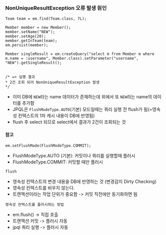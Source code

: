 
### NonUniqueResultException 오류 발생 원인

```
Team team = em.find(Team.class, 7L);

Member member = new Member();  
member.setName("NEW");  
member.setAge(20);  
member.getInTeam(team);  
em.persist(member);  

Member singleResult = em.createQuery("select m from Member m where m.name = :username", Member.class).setParameter("username", "NEW").getSingleResult();


/* => 실행 결과 
* 2건 조회 되어 NonUniqueResultException 발생
*/
```

  - 이미 DB에 `NEW`라는 name 데이터가 존재하는데 위에서 또 `NEW`라는 name의 데이터를 추가함  
  - JPQL은 `FlushModeType.AUTO`(기본) 모드일때는 쿼리 실행 전 flush가 됨(=영속성 컨텍스트의 1차 캐시 내용이 DB에 반영됨)
  - flush 후 select 되므로 select에서 결과가 2건이 조회되는 것

#### 참고
`em.setFlushMode(FlushModeType.COMMIT);`
- FlushModeType.AUTO (기본): 커밋이나 쿼리를 실행할때 플러시
- FlushModeType.COMMIT: 커밋할 때만 플러시

`flush`
- 영속성 컨텍스트의 변경 내용을 DB에 반영하는 것 (변경감지 Dirty Checking)
- 영속성 컨텍스트를 비우지 않는다.
- 트랜잭션이라는 작업 단위가 중요함 -> 커밋 직전에만 동기화하면 됨

`영속성 컨텍스트를 플러시하는 방법`
- em.flush() -> 직접 호출
- 트랜잭션 커밋 -> 플러시 자동
- jpql 쿼리 실행 -> 플러시 자동